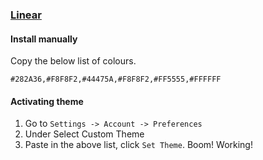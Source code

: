 ### [Linear](https://linear.app)

#### Install manually

Copy the below list of colours.

```#282A36,#F8F8F2,#44475A,#F8F8F2,#FF5555,#FFFFFF```

#### Activating theme

1. Go to `Settings -> Account -> Preferences`
2. Under Select Custom Theme
3. Paste in the above list, click `Set Theme`. Boom! Working!